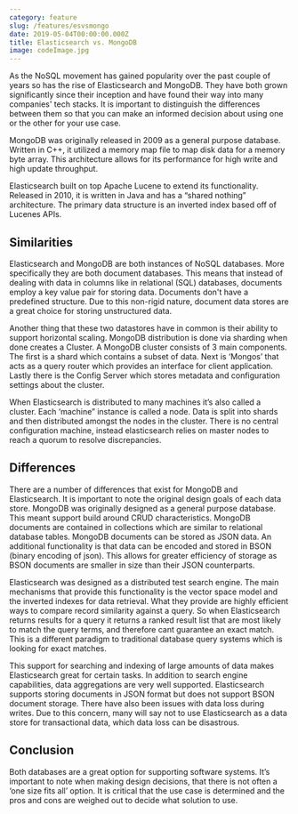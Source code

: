 ```yaml
---
category: feature
slug: /features/esvsmongo
date: 2019-05-04T00:00:00.000Z
title: Elasticsearch vs. MongoDB
image: codeImage.jpg
---
```

As the NoSQL movement has gained popularity over the past couple of years so has the rise of Elasticsearch and MongoDB. They have both grown significantly since their inception and have found their way into many companies' tech stacks. It is important to distinguish the differences between them so that you can make an informed decision about using one or the other for your use case.

MongoDB was originally released in 2009 as a general purpose database. Written in C++, it utilized a memory map file to map disk data for a memory byte array. This architecture allows for its performance for high write and high update throughput. 

Elasticsearch built on top Apache Lucene to extend its functionality. Released in 2010, it is written in Java and has a “shared nothing” architecture. The primary data structure is an inverted index based off of Lucenes APIs.

## Similarities

Elasticsearch and MongoDB are both instances of NoSQL databases. More specifically they are both document databases. This means that instead of dealing with data in columns like in relational (SQL) databases, documents employ a key value pair for storing data. Documents don't have a predefined structure. Due to this non-rigid nature, document data stores are a great choice for storing unstructured data.

Another thing that these two datastores have in common is their ability to support horizontal scaling. MongoDB distribution is done via sharding when done creates a Cluster. A MongoDB cluster consists of 3 main components. The first is a shard which contains a subset of data. Next is ‘Mongos’ that acts as a query router which provides an interface for client application. Lastly there is the Config Server which stores metadata and configuration settings about the cluster.

When Elasticsearch is distributed to many machines it’s also called a cluster. Each ‘machine” instance is called a node. Data is split into shards and then distributed amongst the nodes in the cluster. There is no central configuration machine, instead elasticsearch relies on master nodes to reach a quorum to resolve discrepancies.

## Differences

There are a number of differences that exist for MongoDB and Elasticsearch. It is important to note the original design goals of each data store. MongoDB was originally designed as a general purpose database. This meant support build around CRUD characteristics.
MongoDB documents are contained in collections which are similar to relational database tables. MongoDB documents can be stored as JSON data. An additional functionality is that data can be encoded and stored in BSON (binary encoding of json). This allows for greater efficiency of storage as BSON documents are smaller in size than their JSON counterparts.

Elasticsearch was designed as a distributed test search engine. The main mechanisms that provide this functionality is the vector space model and the inverted indexes for data retrieval. What they provide are highly efficient ways to compare record similarity against a query. So when Elasticsearch returns results for a query it returns a ranked result list that are most likely to match the query terms, and therefore cant guarantee an exact match. This is a different paradigm to traditional database query systems which is looking for exact matches.

This support for searching and indexing of large amounts of data makes Elasticsearch great for certain tasks. In addition to search engine capabilities, data aggregations are very well supported. Elasticsearch supports storing documents in JSON format but does not support BSON document storage. There have also been issues with data loss during writes. Due to this concern, many will say not to use Elasticsearch as a data store for transactional data, which data loss can be disastrous.

## Conclusion

Both databases are a great option for supporting software systems. It’s important to note when making design decisions, that there is not often a ‘one size fits all’ option. It is critical that the use case is determined and the pros and cons are weighed out to decide what solution to use.